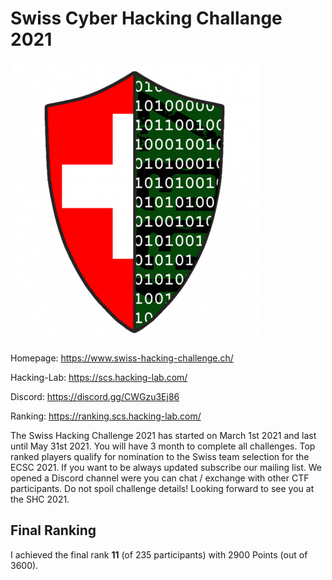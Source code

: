 # Swiss Cyber Hacking Challange 2021

![logo](logo.png)

Homepage: https://www.swiss-hacking-challenge.ch/

Hacking-Lab: https://scs.hacking-lab.com/

Discord: https://discord.gg/CWGzu3Ej86

Ranking: https://ranking.scs.hacking-lab.com/


The Swiss Hacking Challenge 2021 has started on March 1st 2021 and last until May 31st 2021. You will have 3 month to complete all challenges. Top ranked players qualify for nomination to the Swiss team selection for the ECSC 2021. If you want to be always updated subscribe our mailing list.
We opened a Discord channel were you can chat / exchange with other CTF participants. Do not spoil challenge details!
Looking forward to see you at the SHC 2021.


## Final Ranking

I achieved the final rank **11** (of 235 participants) with 2900 Points (out of 3600).
